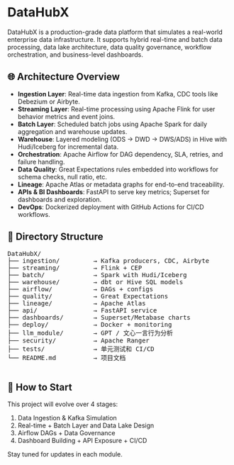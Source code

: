 # DataHubX

DataHubX is a production-grade data platform that simulates a real-world enterprise data infrastructure. It supports hybrid real-time and batch data processing, data lake architecture, data quality governance, workflow orchestration, and business-level dashboards.

## 🌐 Architecture Overview

- **Ingestion Layer**: Real-time data ingestion from Kafka, CDC tools like Debezium or Airbyte.
- **Streaming Layer**: Real-time processing using Apache Flink for user behavior metrics and event joins.
- **Batch Layer**: Scheduled batch jobs using Apache Spark for daily aggregation and warehouse updates.
- **Warehouse**: Layered modeling (ODS → DWD → DWS/ADS) in Hive with Hudi/Iceberg for incremental data.
- **Orchestration**: Apache Airflow for DAG dependency, SLA, retries, and failure handling.
- **Data Quality**: Great Expectations rules embedded into workflows for schema checks, null ratio, etc.
- **Lineage**: Apache Atlas or metadata graphs for end-to-end traceability.
- **APIs & BI Dashboards**: FastAPI to serve key metrics; Superset for dashboards and exploration.
- **DevOps**: Dockerized deployment with GitHub Actions for CI/CD workflows.

## 📁 Directory Structure
<pre>
DataHubX/
├── ingestion/         → Kafka producers, CDC, Airbyte
├── streaming/         → Flink + CEP
├── batch/             → Spark with Hudi/Iceberg
├── warehouse/         → dbt or Hive SQL models
├── airflow/           → DAGs + configs
├── quality/           → Great Expectations
├── lineage/           → Apache Atlas
├── api/               → FastAPI service
├── dashboards/        → Superset/Metabase charts
├── deploy/            → Docker + monitoring
├── llm_module/        → GPT / 文心一言行为分析
├── security/          → Apache Ranger
├── tests/             → 单元测试和 CI/CD
└── README.md          → 项目文档

</pre>

## 📌 How to Start

This project will evolve over 4 stages:
1. Data Ingestion & Kafka Simulation
2. Real-time + Batch Layer and Data Lake Design
3. Airflow DAGs + Data Governance
4. Dashboard Building + API Exposure + CI/CD

Stay tuned for updates in each module.

